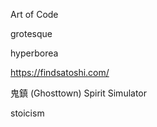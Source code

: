 Art of Code

grotesque

hyperborea

https://findsatoshi.com/

 鬼鎮 (Ghosttown) Spirit Simulator 

stoicism
